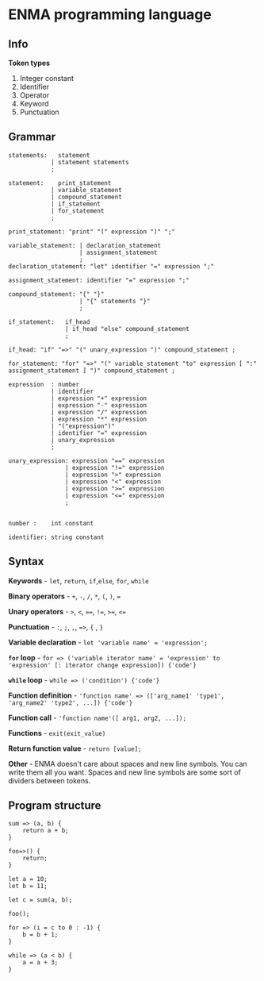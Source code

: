 # ENMA programming language


## Info

**Token types**
1. Integer constant
2. Identifier
3. Operator
3. Keyword
4. Punctuation

## Grammar

    statements:   statement
                | statement statements
                ;

    statement:    print_statement
                | variable_statement
                | compound_statement
                | if_statement
                | for_statement
                ;

    print_statement: "print" "(" expression ")" ";"

    variable_statement: | declaration_statement
                        | assignment_statement
                        ;
    declaration_statement: "let" identifier "=" expression ";"

    assignment_statement: identifier "=" expression ";"

    compound_statement: "{" "}"
                        | "{" statements "}"
                        ;

    if_statement:   if_head
                    | if_head "else" compound_statement
                    ;

    if_head: "if" "=>" "(" unary_expression ")" compound_statement ;

    for_statement: "for" "=>" "(" variable_statement "to" expression [ ":" assignment_statement ] ")" compound_statement ;

    expression  : number
                | identifier
                | expression "+" expression
                | expression "-" expression
                | expression "/" expression
                | expression "*" expression
                | "("expression")"
                | identifier "=" expression
                | unary_expression
                ;

    unary_expression: expression "==" expression
                    | expression "!=" expression
                    | expression ">" expression
                    | expression "<" expression
                    | expression ">=" expression
                    | expression "<=" expression
                    ;


    number :    int constant
    
    identifier: string constant

## Syntax

**Keywords** - `let`, `return`, `if`,`else`, `for`, `while`

**Binary operators** - `+`, `-`, `/`, `*`, `(`, `)`, `=`

**Unary operators** - `>`, `<`, `==`, `!=`, `>=`, `<=`

**Punctuation** - `:`, `;`, `,`, `=>`, `{` , `}`

**Variable declaration** - `let 'variable name' = 'expression';`

**`for` loop** - `for => ('variable iterator name' = 'expression' to 'expression' [: iterator change expression]) {'code'}`

**`while` loop** - `while => ('condition') {'code'}`

**Function definition** - `'function name' => (['arg_name1' 'type1', 'arg_name2' 'type2', ...]) {'code'}`

**Function call** - `'function name'([ arg1, arg2, ...]);`

**Functions** - `exit(exit_value)`

**Return function value** - `return [value];`

**Other** - ENMA doesn't care about spaces and new line symbols. You can write them all you want. Spaces and new line symbols are some sort of dividers between tokens.

## Program structure
```
sum => (a, b) {
    return a + b;
}

foo=>() {
    return;
}

let a = 10;
let b = 11;

let c = sum(a, b);

foo();

for => (i = c to 0 : -1) {
    b = b + 1;
}

while => (a < b) {
    a = a + 3;
}
```